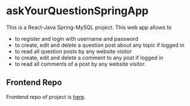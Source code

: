 # askYourQuestionSpringApp
This is a React-Java Spring-MySQL project. This web app allows to 
   - to register and login with username and password
   - to create, edit and delete a question post about any topic if logged in
   - to read all question posts by any website visitor
   - to create, edit and delete a comment to any post if logged in
   - to read all comments of a post by any website visitor.
   
## Frontend Repo
Frontend repo of project is [here](https://github.com/omerjava/askYourQuestionReactApp).

   
   
